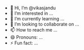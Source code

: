 - 👋 Hi, I’m @vikasjandu
- 👀 I’m interested in ...
- 🌱 I’m currently learning ...
- 💞️ I’m looking to collaborate on ...
- 📫 How to reach me ...
- 😄 Pronouns: ...
- ⚡ Fun fact: ...

<!---
vikasjandu/vikasjandu is a ✨ special ✨ repository because its `README.md` (this file) appears on your GitHub profile.
You can click the Preview link to take a look at your changes.
--->
